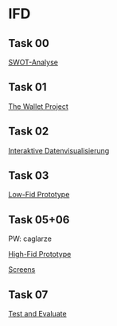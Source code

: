 # IFD

<h2 id="task-00">Task 00</h2>

<p><a href="https://github.com/caglarze/IFD/blob/main/Swot_Anaylse.mov" target="_blank">SWOT-Analyse</a></p>

<h2 id="task-001">Task 01</h2>

<p><a href="https://github.com/caglarze/IFD/blob/main/Wallet-Project.pdf" target="_blank">The Wallet Project</a></p>

<h2 id="task-002">Task 02</h2>

<p><a href="https://github.com/caglarze/IFD/blob/main/Interaktive-Datenvisualisierung.pdf" target="_blank">Interaktive Datenvisualisierung</a></p>

<h2 id="task-031">Task 03</h2>

<p><a href="https://github.com/caglarze/IFD/blob/main/Dashboard.pdf" 
target="_blank">Low-Fid Prototype</a></p>

<h2 id="task-006">Task 05+06</h2>
PW: caglarze 
<p><a href="https://3bm66o.axshare.com" target="_blank">High-Fid Prototype</a></p>
<p><a href="https://github.com/caglarze/IFD/blob/main/Screens.pdf" target="_blank">Screens</a></p>


<h2 id="task-007">Task 07</h2>
<p><a href="https://github.com/caglarze/IFD/blob/main/Testing.pdf" target="_blank">Test and Evaluate</a></p>






